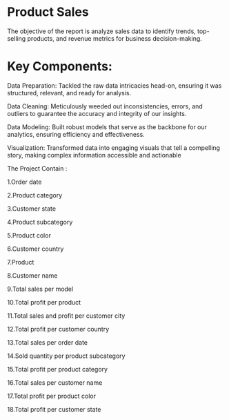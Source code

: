 # Product Sales
The objective of the report is analyze sales data to identify trends, top-selling products, and revenue metrics for business decision-making.

<h1>Key Components:</h1>

Data Preparation: Tackled the raw data intricacies head-on, ensuring it was structured, relevant, and ready for analysis.

Data Cleaning: Meticulously weeded out inconsistencies, errors, and outliers to guarantee the accuracy and integrity of our insights.

Data Modeling: Built robust models that serve as the backbone for our analytics, ensuring efficiency and effectiveness.

Visualization: Transformed data into engaging visuals that tell a compelling story, making complex information accessible and actionable

The Project Contain :

1.Order date 

2.Product category 

3.Customer state

4.Product subcategory 

5.Product color

6.Customer country 

7.Product 

8.Customer name

9.Total sales per model

10.Total profit per product 

11.Total sales and profit per customer city

12.Total profit per customer country

13.Total sales per order date

14.Sold quantity per product subcategory 

15.Total profit per product category 

16.Total sales per customer name

17.Total profit per product color

18.Total profit per customer state
